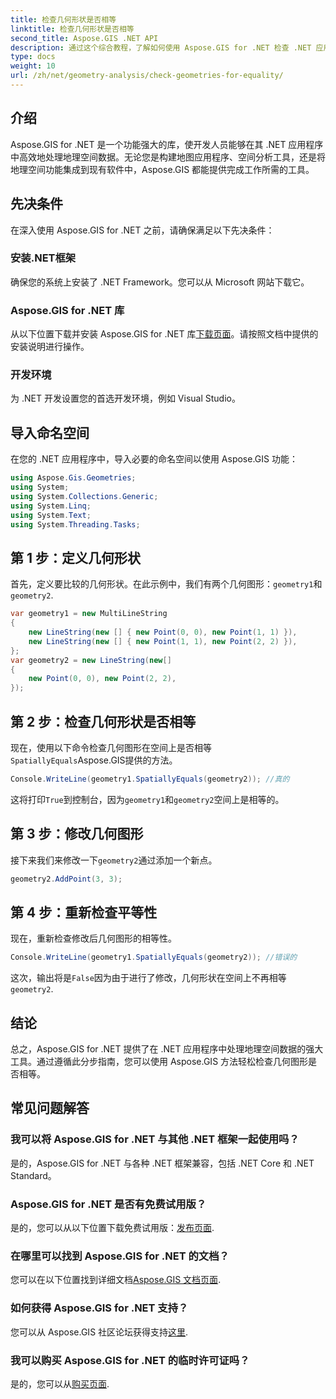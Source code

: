 ```yaml
---
title: 检查几何形状是否相等
linktitle: 检查几何形状是否相等
second_title: Aspose.GIS .NET API
description: 通过这个综合教程，了解如何使用 Aspose.GIS for .NET 检查 .NET 应用程序中的几何图形是否相等。
type: docs
weight: 10
url: /zh/net/geometry-analysis/check-geometries-for-equality/
---
```

## 介绍
Aspose.GIS for .NET 是一个功能强大的库，使开发人员能够在其 .NET 应用程序中高效地处理地理空间数据。无论您是构建地图应用程序、空间分析工具，还是将地理空间功能集成到现有软件中，Aspose.GIS 都能提供完成工作所需的工具。
## 先决条件
在深入使用 Aspose.GIS for .NET 之前，请确保满足以下先决条件：
### 安装.NET框架
确保您的系统上安装了 .NET Framework。您可以从 Microsoft 网站下载它。
### Aspose.GIS for .NET 库
从以下位置下载并安装 Aspose.GIS for .NET 库[下载页面](https://releases.aspose.com/gis/net/)。请按照文档中提供的安装说明进行操作。
### 开发环境
为 .NET 开发设置您的首选开发环境，例如 Visual Studio。

## 导入命名空间
在您的 .NET 应用程序中，导入必要的命名空间以使用 Aspose.GIS 功能：
```csharp
using Aspose.Gis.Geometries;
using System;
using System.Collections.Generic;
using System.Linq;
using System.Text;
using System.Threading.Tasks;
```

## 第 1 步：定义几何形状
首先，定义要比较的几何形状。在此示例中，我们有两个几何图形：`geometry1`和`geometry2`.
```csharp
var geometry1 = new MultiLineString
{
    new LineString(new [] { new Point(0, 0), new Point(1, 1) }),
    new LineString(new [] { new Point(1, 1), new Point(2, 2) }),
};
var geometry2 = new LineString(new[]
{
    new Point(0, 0), new Point(2, 2),
});
```
## 第 2 步：检查几何形状是否相等
现在，使用以下命令检查几何图形在空间上是否相等`SpatiallyEquals`Aspose.GIS提供的方法。
```csharp
Console.WriteLine(geometry1.SpatiallyEquals(geometry2)); //真的
```
这将打印`True`到控制台，因为`geometry1`和`geometry2`空间上是相等的。
## 第 3 步：修改几何图形
接下来我们来修改一下`geometry2`通过添加一个新点。
```csharp
geometry2.AddPoint(3, 3);
```
## 第 4 步：重新检查平等性
现在，重新检查修改后几何图形的相等性。
```csharp
Console.WriteLine(geometry1.SpatiallyEquals(geometry2)); //错误的
```
这次，输出将是`False`因为由于进行了修改，几何形状在空间上不再相等`geometry2`.

## 结论
总之，Aspose.GIS for .NET 提供了在 .NET 应用程序中处理地理空间数据的强大工具。通过遵循此分步指南，您可以使用 Aspose.GIS 方法轻松检查几何图形是否相等。
## 常见问题解答
### 我可以将 Aspose.GIS for .NET 与其他 .NET 框架一起使用吗？
是的，Aspose.GIS for .NET 与各种 .NET 框架兼容，包括 .NET Core 和 .NET Standard。
### Aspose.GIS for .NET 是否有免费试用版？
是的，您可以从以下位置下载免费试用版：[发布页面](https://releases.aspose.com/).
### 在哪里可以找到 Aspose.GIS for .NET 的文档？
您可以在以下位置找到详细文档[Aspose.GIS 文档页面](https://reference.aspose.com/gis/net/).
### 如何获得 Aspose.GIS for .NET 支持？
您可以从 Aspose.GIS 社区论坛获得支持[这里](https://forum.aspose.com/c/gis/33).
### 我可以购买 Aspose.GIS for .NET 的临时许可证吗？
是的，您可以从[购买页面](https://purchase.aspose.com/temporary-license/).
